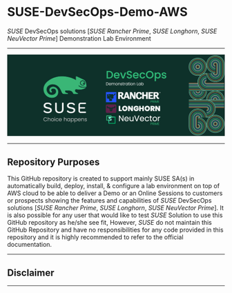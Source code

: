 # SUSE-DevSecOps-Demo-AWS

_SUSE_ DevSecOps solutions [_SUSE Rancher Prime_, _SUSE Longhorn_, _SUSE NeuVector Prime_] Demonstration Lab Environment

---

<p align="center">
    <img src="Images/front-image.png">
</p>

---

## Repository Purposes

This GitHub repository is created to support mainly SUSE SA(s) in automatically build, deploy, install, & configure a lab environment on top of AWS cloud to be able to deliver a Demo or an Online Sessions to customers or prospects showing the features and capabilities of _SUSE_ DevSecOps solutions [_SUSE Rancher Prime_, _SUSE Longhorn_, _SUSE NeuVector Prime_]. It is also possible for any user that would like to test _SUSE_ Solution to use this GitHub repository as he/she see fit, However, _SUSE_ do not maintain this GitHub Repository and have no responsibilities for any code provided in this repository and it is highly recommended to refer to the official documentation.

---

## Disclaimer

---

